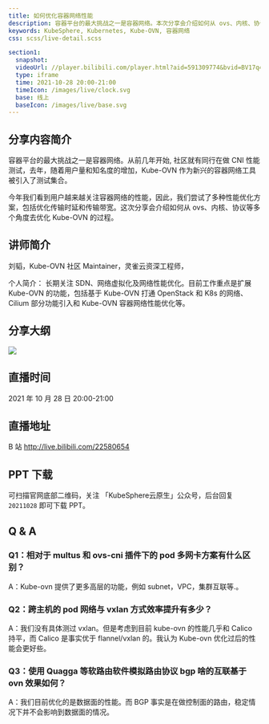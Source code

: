 ```yaml
---
title: 如何优化容器网络性能
description: 容器平台的最大挑战之一是容器网络。本次分享会介绍如何从 ovs、内核、协议等多个角度去优化 Kube-OVN 的过程。
keywords: KubeSphere, Kubernetes, Kube-OVN, 容器网络
css: scss/live-detail.scss

section1:
  snapshot: 
  videoUrl: //player.bilibili.com/player.html?aid=591309774&bvid=BV17q4y1R7jk&cid=432621951&page=1&high_quality=1
  type: iframe
  time: 2021-10-28 20:00-21:00
  timeIcon: /images/live/clock.svg
  base: 线上
  baseIcon: /images/live/base.svg
---
```

## 分享内容简介

容器平台的最大挑战之一是容器网络。从前几年开始, 社区就有同行在做 CNI 性能测试，去年，随着用户量和知名度的增加，Kube-OVN 作为新兴的容器网络工具被引入了测试集合。 

今年我们看到用户越来越关注容器网络的性能，因此，我们尝试了多种性能优化方案，包括优化传输时延和传输带宽。这次分享会介绍如何从 ovs、内核、协议等多个角度去优化 Kube-OVN 的过程。

## 讲师简介

刘韬，Kube-OVN 社区 Maintainer，灵雀云资深工程师，

个人简介：
长期关注 SDN、网络虚拟化及网络性能优化。目前工作重点是扩展 Kube-OVN 的功能，包括基于 Kube-OVN 打通 OpenStack 和 K8s 的网络、Cilium  部分功能引入和 Kube-OVN 容器网络性能优化等。

## 分享大纲

![](https://pek3b.qingstor.com/kubesphere-community/images/kubeovn1028-live.png)

## 直播时间

2021 年 10 月 28 日 20:00-21:00

## 直播地址

B 站  http://live.bilibili.com/22580654

## PPT 下载

可扫描官网底部二维码，关注 「KubeSphere云原生」公众号，后台回复 `20211028` 即可下载 PPT。

## Q & A

### Q1：相对于 multus 和 ovs-cni 插件下的 pod 多网卡方案有什么区别？

A：Kube-ovn 提供了更多高层的功能，例如 subnet，VPC，集群互联等.。

### Q2：跨主机的 pod 网络与 vxlan 方式效率提升有多少？

A：我们没有具体测过 vxlan。但是考虑到目前 kube-ovn 的性能几乎和 Calico 持平，而 Calico 是事实优于 flannel/vxlan 的。我认为 Kube-ovn 优化过后的性能会更好些。

### Q3：使用 Quagga 等软路由软件模拟路由协议 bgp 啥的互联基于 ovn 效果如何？

A：我们目前优化的是数据面的性能。而 BGP 事实是在做控制面的路由，稳定情况下并不会影响到数据面的情况。

